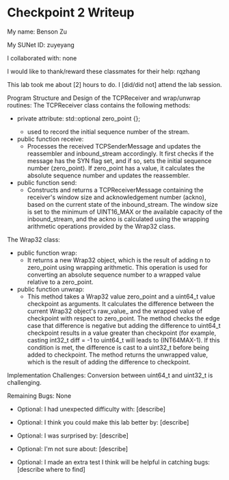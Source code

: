 Checkpoint 2 Writeup
====================

My name: Benson Zu  

My SUNet ID: zuyeyang

I collaborated with: none

I would like to thank/reward these classmates for their help: rqzhang

This lab took me about [2] hours to do. I [did/did not] attend the lab session.

Program Structure and Design of the TCPReceiver and wrap/unwrap routines:
The TCPReceiver class contains the following methods:
* private attribute: std::optional<Wrap32> zero_point {};
    * used to record the initial sequence number of the stream.
* public function receive: 
    * Processes the received TCPSenderMessage and updates the reassembler and 
    inbound_stream accordingly. It first checks if the message has the SYN flag
    set, and if so, sets the initial sequence number (zero_point). If 
    zero_point has a value, it calculates the absolute sequence number and 
    updates the reassembler.
* public function send: 
    * Constructs and returns a TCPReceiverMessage containing the receiver's
    window size and acknowledgement number (ackno), based on the current state
    of the inbound_stream. The window size is set to the minimum of UINT16_MAX
    or the available capacity of the inbound_stream, and the ackno is
    calculated using the wrapping arithmetic operations provided by the
    Wrap32 class.

The Wrap32 class:
* public function wrap: 
    * It returns a new Wrap32 object, which is the result of adding n to 
    zero_point using wrapping arithmetic. This operation is used for converting
    an absolute sequence number to a wrapped value relative to a zero_point.
* public function  unwrap: 
    * This method takes a Wrap32 value zero_point and a uint64_t value 
    checkpoint as arguments. It calculates the difference between the 
    current Wrap32 object's raw_value_ and the wrapped value of checkpoint
    with respect to zero_point. The method checks the edge case that 
    difference is negative but adding the difference to uint64_t checkpoint
    results in a value greater than checkpoint (for example, casting 
    int32_t diff = -1 to uint64_t will leads to (INT64MAX-1). If this 
    condition is met, the difference is cast to a uint32_t before being 
    added to checkpoint. The method returns the unwrapped value, which is 
    the result of adding the difference to checkpoint. 


Implementation Challenges:
Conversion between uint64_t and uint32_t is challenging.

Remaining Bugs:
None

- Optional: I had unexpected difficulty with: [describe]

- Optional: I think you could make this lab better by: [describe]

- Optional: I was surprised by: [describe]

- Optional: I'm not sure about: [describe]

- Optional: I made an extra test I think will be helpful in catching bugs: [describe where to find]
